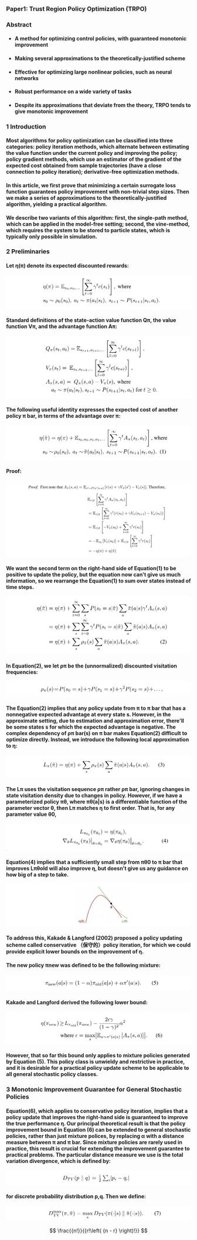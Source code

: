 ### Paper1: Trust Region Policy Optimization (TRPO)

### Abstract

- #### A method for optimizing control policies, with guaranteed monotonic improvement 


- #### Making several approximations to the theoretically-justified scheme


- #### Effective for optimizing large nonlinear policies, such as neural networks


- #### Robust performance on a wide variety of tasks


- #### Despite its approximations that deviate from the theory, TRPO tends to give monotonic improvement


### 1 Introduction

#### Most algorithms for policy optimization can be classified into three categories: policy iteration methods, which alternate between estimating the value function under the current policy and improving the policy; policy gradient methods, which use an estimator of the gradient of the expected cost obtained from sample trajectories (have a close connection to policy iteration); derivative-free optimization methods. 

#### In this article, we first prove that minimizing a certain surrogate loss function guarantees policy improvement with non-trivial step sizes. Then we make a series of approximations to the theoretically-justified algorithm, yielding a practical algorithm.

#### We describe two variants of this algorithm: first, the single-path method, which can be applied in the model-free setting; second, the vine-method, which requires the system to be stored to particle states, which is typically only possible in simulation. 

### 2 Preliminaries

#### Let η(π) denote its expected discounted rewards:

<p align="center">
<img src="/images/250.png"><br/>
</p>

#### Standard definitions of the state-action value function Qπ, the value function Vπ, and the advantage function Aπ:

<p align="center">
<img src="/images/251.png"><br/>
</p>

#### The following useful identity expresses the expected cost of another policy π bar, in terms of the advantage over π:

<p align="center">
<img src="/images/252.png"><br/>
</p>

#### Proof:

<p align="center">
<img src="/images/253.png"><br/>
</p>

#### We want the second term on the right-hand side of Equation(1) to be positive to update the policy, but the equation now can't give us much information, so we rearrange the Equation(1) to sum over states instead of time steps.

<p align="center">
<img src="/images/254.png"><br/>
</p>

#### In Equation(2), we let ρπ be the (unnormalized) discounted visitation frequencies:

<p align="center">
<img src="/images/255.png"><br/>
</p>

#### The Equation(2) implies that any policy update from π to π bar that has a nonnegative expected advantage at every state s. However, in the approximate setting, due to estimation and approximation error, there'll be some states s for which the expected advantage is negative. The complex dependency of ρπ bar(s) on π bar makes Equation(2) difficult to optimize directly. Instead, we introduce the following local approximation to η:

<p align="center">
<img src="/images/256.png"><br/>
</p>

#### The Lπ uses the visitation sequence ρπ rather ρπ bar, ignoring changes in state visitation density due to changes in policy. However, if we have a parameterized policy πθ, where πθ(a|s) is a differentiable function of the parameter vector θ, then Lπ matches η to first order. That is, for any parameter value θ0,

<p align="center">
<img src="/images/257.png"><br/>
</p>

#### Equation(4) implies that a sufficiently small step from πθ0 to π bar that improves Lπθold will also improve η, but doesn't give us any guidance on how big of a step to take.  

<p align="center">
<img src="/images/258.png"><br/>
</p>

#### To address this, Kakade & Langford (2002) proposed a policy updating scheme called conservative （保守的）policy iteration, for which we could provide explicit lower bounds on the improvement of η. 

#### The new policy πnew was defined to be the following mixture:

<p align="center">
<img src="/images/259.png"><br/>
</p>

#### Kakade and Langford derived the following lower bound:

<p align="center">
<img src="/images/260.png"><br/>
</p>

#### However, that so far this bound only applies to mixture policies generated by Equation (5). This policy class is unwieldy and restrictive in practice, and it is desirable for a practical policy update scheme to be applicable to all general stochastic policy classes.

### 3 Monotonic Improvement Guarantee for General Stochastic Policies

#### Equation(6), which applies to conservative policy iteration, implies that a policy update that improves the right-hand side is guaranteed to improve the true performance η. Our principal theoretical result is that the policy improvement bound in Equation (6) can be extended to general stochastic policies, rather than just mixture polices, by replacing α with a distance measure between π and π bar.  Since mixture policies are rarely used in practice, this result is crucial for extending the improvement guarantee to practical problems. The particular distance measure we use is the total variation divergence, which is defined by:

<p align="center">
<img src="/images/261.png"><br/>
</p>

#### for discrete probability distribution p,q. Then we define:

<p align="center">
<img src="/images/262.png"><br/>
</p>

$$
\frac{{n!}}{{r!\left( {n - r} \right)!}}
$$
